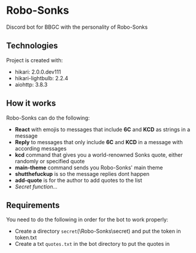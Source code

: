 # Robo-Sonks
Discord bot for BBGC with the personality of Robo-Sonks
	
## Technologies
Project is created with:
* hikari: 2.0.0.dev111
* hikari-lightbulb: 2.2.4
* aiohttp: 3.8.3

## How it works
Robo-Sonks can do the following:
* **React** with emojis to messages that include **6C** and **KCD** as strings in a message
* **Reply** to messages that only include **6C** and **KCD** in a message with according messages
* **kcd** command that gives you a world-renowned Sonks quote, either randomly or specified quote
* **main-theme** command sends you Robo-Sonks' main theme
* **shutthefuckup** is so the message replies dont happen
* **add-quote** is for the author to add quotes to the list
* *Secret function...*

## Requirements
You need to do the following in order for the bot to work properly:
* Create a directory `secret`(\Robo-Sonks\secret\) and put the token in token.txt
* Create a txt `quotes.txt` in the bot directory to put the quotes in
